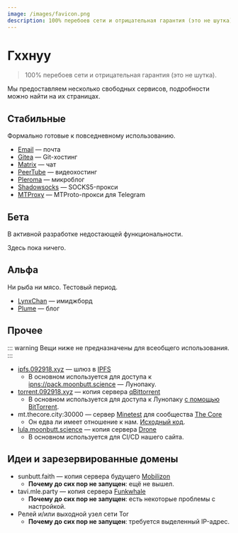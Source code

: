 ```yaml
---
image: /images/favicon.png
description: 100% перебоев сети и отрицательная гарантия (это не шутка).
---
```


# Гххнуу

> 100% перебоев сети и отрицательная гарантия (это не шутка).

Мы предоставляем несколько свободных сервисов, подробности можно найти на их страницах.

## Стабильные

Формально готовые к повседневному использованию.

- [Email](/ru/how/email.md) — почта
- [Gitea](/ru/how/gitea.md) — Git-хостинг
- [Matrix](/ru/how/matrix.md) — чат
- [PeerTube](/ru/how/peertube.md) — видеохостинг
- [Pleroma](/ru/how/pleroma.md) — микроблог
- [Shadowsocks](/ru/how/shadowsocks.md) — SOCKS5-прокси
- [MTProxy](/ru/how/mtproxy.md) — MTProto-прокси для Telegram

## Бета

В активной разработке недостающей функциональности.

Здесь пока ничего.

## Альфа

Ни рыба ни мясо. Тестовый период.

- [LynxChan](/ru/how/lynxchan.md) — имиджборд
- [Plume](/ru/how/plume.md) — блог

## Прочее

::: warning
Вещи ниже не предназначены для всеобщего использования.
:::

- [ipfs.092918.xyz](https://ipfs.092918.xyz) — шлюз в [IPFS](https://ipfs.io)
  - В основном используется для доступа к [ipns://pack.moonbutt.science](https://ipfs.092918.xyz/ipns/pack.moonbutt.science) — Лунопаку.
- [torrent.092918.xyz](https://torrent.092918.xyz) — копия сервера [qBittorrent](https://qbittorrent.org)
  - В основном используется для доступа к Лунопаку [с помощью BitTorrent](magnet:?xt=urn:btih:d11725c69a8f227c0b42bbbe26963114c44eaf14&dn=pack.moonbutt.science&tr=udp%3a%2f%2ftracker.openbittorrent.com%3a80%2fannounce&tr=udp%3a%2f%2ftracker.opentrackr.org%3a1337%2fannounce&tr=udp%3a%2f%2ftracker.coppersurfer.tk%3a6969%2fannounce&tr=%3dudp%3a%2f%2ftracker.internetwarriors.net%3a1337%2fannounce).
- mt.thecore.city:30000 — сервер [Minetest](https://minetest.net) для сообщества [The Core](https://thecore.city)
  - Он едва ли имеет отношение к нам. [Исходный код](https://moonbutt.science/innereq/minetest).
- [lula.moonbutt.science](https://lula.moonbutt.science) — копия сервера [Drone](https://drone.io)
  - В основном используется для CI/CD нашего сайта.

## Идеи и зарезервированные домены

- sunbutt.faith — копия сервера будущего [Mobilizon](https://joinmobilizon.org)
  - **Почему до сих пор не запущен**: ещё не вышел.
- tavi.mle.party — копия сервера [Funkwhale](https://funkwhale.audio)
  - **Почему до сих пор не запущен**: есть некоторые проблемы с настройкой.
- Релей и/или выходной узел сети Tor
  - **Почему до сих пор не запущен**: требуется выделенный IP-адрес.

